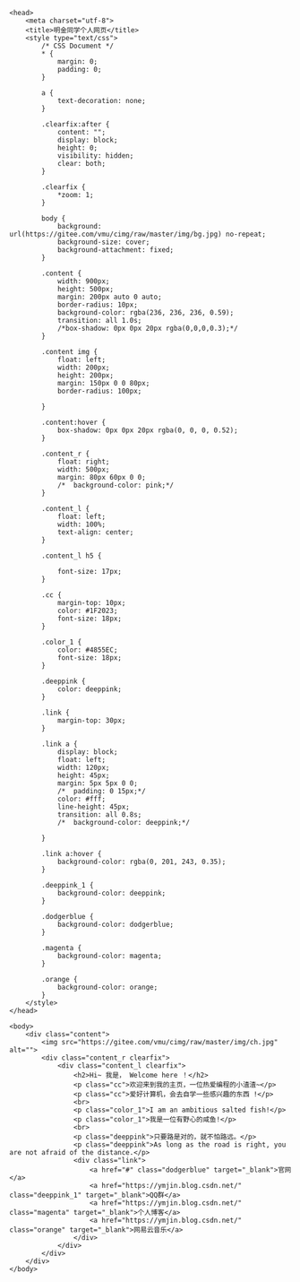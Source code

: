 <!doctype html>
<html>

	<head>
		<meta charset="utf-8">
		<title>明金同学个人网页</title>
		<style type="text/css">
			/* CSS Document */
			* {
				margin: 0;
				padding: 0;
			}

			a {
				text-decoration: none;
			}

			.clearfix:after {
				content: "";
				display: block;
				height: 0;
				visibility: hidden;
				clear: both;
			}

			.clearfix {
				*zoom: 1;
			}

			body {
				background: url(https://gitee.com/vmu/cimg/raw/master/img/bg.jpg) no-repeat;
				background-size: cover;
				background-attachment: fixed;
			}

			.content {
				width: 900px;
				height: 500px;
				margin: 200px auto 0 auto;
				border-radius: 10px;
				background-color: rgba(236, 236, 236, 0.59);
				transition: all 1.0s;
				/*box-shadow: 0px 0px 20px rgba(0,0,0,0.3);*/
			}

			.content img {
				float: left;
				width: 200px;
				height: 200px;
				margin: 150px 0 0 80px;
				border-radius: 100px;

			}

			.content:hover {
				box-shadow: 0px 0px 20px rgba(0, 0, 0, 0.52);
			}

			.content_r {
				float: right;
				width: 500px;
				margin: 80px 60px 0 0;
				/*	background-color: pink;*/
			}

			.content_l {
				float: left;
				width: 100%;
				text-align: center;
			}

			.content_l h5 {

				font-size: 17px;
			}

			.cc {
				margin-top: 10px;
				color: #1F2023;
				font-size: 18px;
			}

			.color_1 {
				color: #4855EC;
				font-size: 18px;
			}

			.deeppink {
				color: deeppink;
			}

			.link {
				margin-top: 30px;
			}

			.link a {
				display: block;
				float: left;
				width: 120px;
				height: 45px;
				margin: 5px 5px 0 0;
				/*	padding: 0 15px;*/
				color: #fff;
				line-height: 45px;
				transition: all 0.8s;
				/*	background-color: deeppink;*/

			}

			.link a:hover {
				background-color: rgba(0, 201, 243, 0.35);
			}

			.deeppink_1 {
				background-color: deeppink;
			}

			.dodgerblue {
				background-color: dodgerblue;
			}

			.magenta {
				background-color: magenta;
			}

			.orange {
				background-color: orange;
			}
		</style>
	</head>

	<body>
		<div class="content">
			<img src="https://gitee.com/vmu/cimg/raw/master/img/ch.jpg" alt="">
			<div class="content_r clearfix">
				<div class="content_l clearfix">
					<h2>Hi~ 我是， Welcome here ！</h2>
					<p class="cc">欢迎来到我的主页，一位热爱编程的小渣渣~</p>
					<p class="cc">爱好计算机，会去自学一些感兴趣的东西 !</p>
					<br>
					<p class="color_1">I am an ambitious salted fish!</p>
					<p class="color_1">我是一位有野心的咸鱼!</p>
					<br>
					<p class="deeppink">只要路是对的，就不怕路远。</p>
					<p class="deeppink">As long as the road is right, you are not afraid of the distance.</p>
					<div class="link">
						<a href="#" class="dodgerblue" target="_blank">官网</a>
						<a href="https://ymjin.blog.csdn.net/" class="deeppink_1" target="_blank">QQ群</a>
						<a href="https://ymjin.blog.csdn.net/" class="magenta" target="_blank">个人博客</a>
						<a href="https://ymjin.blog.csdn.net/" class="orange" target="_blank">网易云音乐</a>
					</div>
				</div>
			</div>
		</div>
	</body>

</html>

